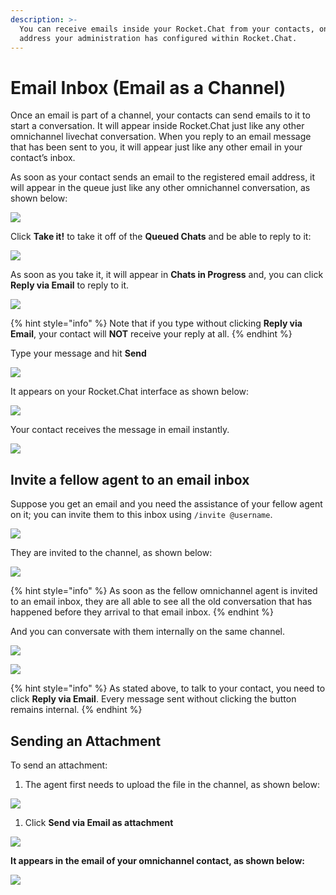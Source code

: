 ```yaml
---
description: >-
  You can receive emails inside your Rocket.Chat from your contacts, on an email
  address your administration has configured within Rocket.Chat.
---
```


# Email Inbox \(Email as a Channel\)

Once an email is part of a channel, your contacts can send emails to it to start a conversation. It will appear inside Rocket.Chat just like any other omnichannel livechat conversation. When you reply to an email message that has been sent to you, it will appear just like any other email in your contact’s inbox.

As soon as your contact sends an email to the registered email address, it will appear in the queue just like any other omnichannel conversation, as shown below:

![](../../../.gitbook/assets/image%20%28222%29.png)

Click **Take it!** to take it off of the **Queued Chats** and be able to reply to it:

![](../../../.gitbook/assets/image%20%28223%29.png)

As soon as you take it, it will appear in **Chats in Progress** and, you can click **Reply via Email** to reply to it.

![](../../../.gitbook/assets/image%20%28227%29.png)

{% hint style="info" %}
Note that if you type without clicking **Reply via Email**, your contact will **NOT** receive your reply at all.
{% endhint %}

Type your message and hit **Send**

![](../../../.gitbook/assets/image%20%28226%29.png)

It appears on your Rocket.Chat interface as shown below:

![](../../../.gitbook/assets/image%20%28224%29.png)

Your contact receives the message in email instantly.

![](../../../.gitbook/assets/image%20%28225%29.png)

## Invite a fellow agent to an email inbox

Suppose you get an email and you need the assistance of your fellow agent on it; you can invite them to this inbox using `/invite @username`.

![](../../../.gitbook/assets/image%20%28245%29.png)

They are invited to the channel, as shown below:

![](../../../.gitbook/assets/image%20%28244%29.png)

{% hint style="info" %}
As soon as the fellow omnichannel agent is invited to an email inbox, they are all able to see all the old conversation that has happened before they arrival to that email inbox.
{% endhint %}

And you can conversate with them internally on the same channel.

![](../../../.gitbook/assets/image%20%28246%29.png)

![](../../../.gitbook/assets/image%20%28248%29.png)

{% hint style="info" %}
As stated above, to talk to your contact, you need to click **Reply via Email**. Every message sent without clicking the button remains internal.
{% endhint %}

## Sending an Attachment

To send an attachment:

1. The agent first needs to upload the file in the channel, as shown below:

![](../../../.gitbook/assets/image%20%28249%29.png)

1. Click **Send via Email as attachment**

![](../../../.gitbook/assets/image%20%28247%29.png)

**It appears in the email of your omnichannel contact, as shown below:**

![](../../../.gitbook/assets/image%20%28251%29.png)

